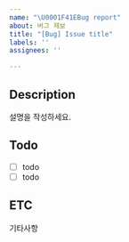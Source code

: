 ```yaml
---
name: "\U0001F41EBug report"
about: 버그 제보
title: "[Bug] Issue title"
labels: ''
assignees: ''

---
```


## Description
설명을 작성하세요.

## Todo
- [ ] todo
- [ ] todo

## ETC
기타사항